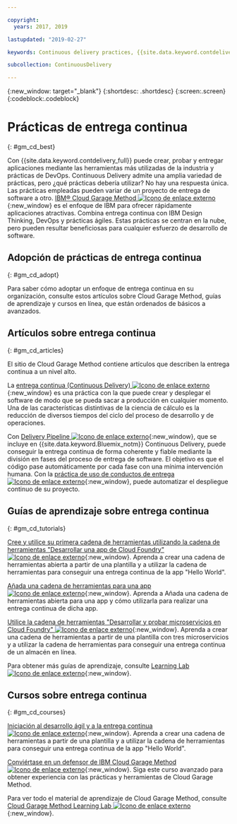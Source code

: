 ```yaml
---

copyright:
  years: 2017, 2019

lastupdated: "2019-02-27"

keywords: Continuous delivery practices, {{site.data.keyword.contdelivery_full}}, IBM Cloud Garage Method

subcollection: ContinuousDelivery

---
```

<!-- Copyright info at top of file: REQUIRED
    The copyright info is YAML content that must occur at the top of the MD file, before attributes are listed.
    It must be surrounded by 3 dashes.
    The value "years" can contain just one year or a two years separated by a comma. (years: 2014, 2016)
    Indentation as per the previous template must be preserved.
-->

{:new_window: target="_blank"}
{:shortdesc: .shortdesc}
{:screen:.screen}
{:codeblock:.codeblock}

# Prácticas de entrega continua
{: #gm_cd_best}



Con {{site.data.keyword.contdelivery_full}} puede crear, probar y entregar aplicaciones mediante las herramientas más utilizadas de la industria y prácticas de DevOps. Continuous Delivery admite una amplia variedad de prácticas, pero ¿qué prácticas debería utilizar? No hay una respuesta única. Las prácticas empleadas pueden variar de un proyecto de entrega de software a otro.  [IBM&reg; Cloud Garage Method ![Icono de enlace externo](../../icons/launch-glyph.svg "Icono de enlace externo")](https://www.ibm.com/cloud/garage){:new_window} es el enfoque de IBM para ofrecer rápidamente aplicaciones atractivas. Combina entrega continua con IBM Design Thinking, DevOps y prácticas ágiles. Estas prácticas se centran en la nube, pero pueden resultar beneficiosas para cualquier esfuerzo de desarrollo de software.


## Adopción de prácticas de entrega continua
{: #gm_cd_adopt}

Para saber cómo adoptar un enfoque de entrega continua en su organización, consulte estos artículos sobre Cloud Garage Method, guías de aprendizaje y cursos en línea, que están ordenados de básicos a avanzados.

## Artículos sobre entrega continua
{: #gm_cd_articles}

El sitio de Cloud Garage Method contiene artículos que describen la entrega continua a un nivel alto.

La [entrega continua (Continuous Delivery) ![Icono de enlace externo](../../icons/launch-glyph.svg "Icono de enlace externo")](https://www.ibm.com/cloud/garage/content/deliver/practice_continuous_delivery/] ){:new_window} es una práctica con la que puede crear y desplegar el software de modo que se pueda sacar a producción en cualquier momento. Una de las características distintivas de la ciencia de cálculo es la reducción de diversos tiempos del ciclo del proceso de desarrollo y de operaciones.

Con [Delivery Pipeline ![Icono de enlace externo](../../icons/launch-glyph.svg "Icono de enlace externo")](https://www.ibm.com/cloud/garage/content/deliver/tool_delivery_pipeline/){:new_window}, que se incluye en {{site.data.keyword.Bluemix_notm}} Continuous Delivery, puede conseguir la entrega continua de forma coherente y fiable mediante la división en fases del proceso de entrega de software. El objetivo es que el código pase automáticamente por cada fase con una mínima intervención humana. Con la [práctica de uso de conductos de entrega ![Icono de enlace externo](../../icons/launch-glyph.svg "Icono de enlace externo")](https://www.ibm.com/cloud/garage/content/deliver/practice_delivery_pipeline/){:new_window}, puede automatizar el despliegue continuo de su proyecto.

## Guías de aprendizaje sobre entrega continua
{: #gm_cd_tutorials}

[Cree y utilice su primera cadena de herramientas utilizando la cadena de herramientas "Desarrollar una app de Cloud Foundry" ![Icono de enlace externo](../../icons/launch-glyph.svg "Icono de enlace externo")](https://www.ibm.com/cloud/garage/tutorials/introduce-develop-cloud-foundry-app-toolchain){:new_window}. Aprenda a crear una cadena de herramientas abierta a partir de una plantilla y a utilizar la cadena de herramientas para conseguir una entrega continua de la app "Hello World".

[Añada una cadena de herramientas para una app ![Icono de enlace externo](../../icons/launch-glyph.svg "Icono de enlace externo")](https://www.ibm.com/cloud/garage/tutorials/add-a-toolchain-to-an-app?task=2){:new_window}. Aprenda a Añada una cadena de herramientas abierta para una app y cómo utilizarla para realizar una entrega continua de dicha app.

[Utilice la cadena de herramientas "Desarrollar y probar microservicios en Cloud Foundry" ![Icono de enlace externo](../../icons/launch-glyph.svg "Icono de enlace externo")](https://www.ibm.com/cloud/garage/tutorials/use-develop-test-microservices-on-cloud-foundry-toolchain){:new_window}. Aprenda a crear una cadena de herramientas a partir de una plantilla con tres microservicios y a utilizar la cadena de herramientas para conseguir una entrega continua de un almacén en línea.

Para obtener más guías de aprendizaje, consulte [Learning Lab ![Icono de enlace externo](../../icons/launch-glyph.svg "Icono de enlace externo")](https://www.ibm.com/cloud/garage/category/courses){:new_window}.

## Cursos sobre entrega continua
{: #gm_cd_courses}

[Iniciación al desarrollo ágil y a la entrega continua ![Icono de enlace externo](../../icons/launch-glyph.svg "Icono de enlace externo")](https://www.ibm.com/cloud/garage/content/course/get_started_agile_cd){:new_window}. Aprenda a crear una cadena de herramientas a partir de una plantilla y a utilizar la cadena de herramientas para conseguir una entrega continua de la app "Hello World".

[Conviértase en un defensor de IBM Cloud Garage Method ![Icono de enlace externo](../../icons/launch-glyph.svg "Icono de enlace externo")](https://www.ibm.com/cloud/garage/content/course/gm_advocate){:new_window}. Siga este curso avanzado para obtener experiencia con las prácticas y herramientas de Cloud Garage Method.

Para ver todo el material de aprendizaje de Cloud Garage Method, consulte [Cloud Garage Method Learning Lab ![Icono de enlace externo](../../icons/launch-glyph.svg "Icono de enlace externo")](https://www.ibm.com/cloud/garage/category/courses){:new_window}.
